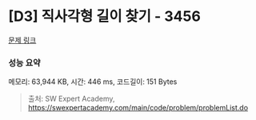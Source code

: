 # [D3] 직사각형 길이 찾기 - 3456 

[문제 링크](https://swexpertacademy.com/main/code/problem/problemDetail.do?contestProbId=AWFPmsqqALwDFAV0) 

### 성능 요약

메모리: 63,944 KB, 시간: 446 ms, 코드길이: 151 Bytes



> 출처: SW Expert Academy, https://swexpertacademy.com/main/code/problem/problemList.do